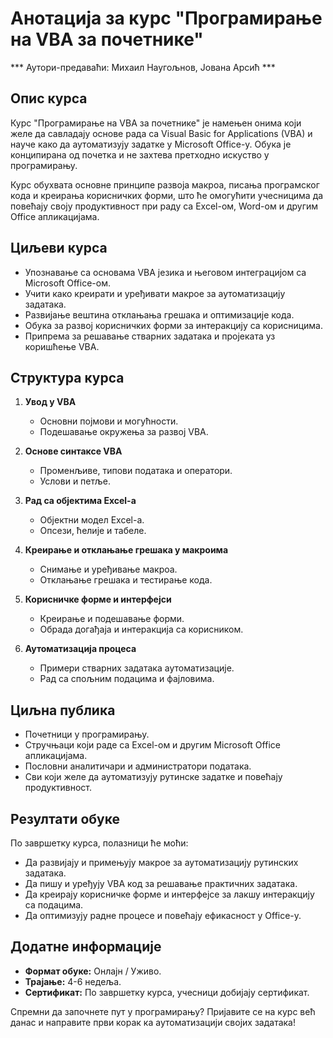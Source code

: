 
# Анотација за курс "Програмирање на VBA за почетнике"
*** Аутори-предаваћи: Михаил Наугољнов, Јована Арсић ***
## Опис курса

Курс "Програмирање на VBA за почетнике" је намењен онима који желе да савладају основе рада са Visual Basic for Applications (VBA) и науче како да аутоматизују задатке у Microsoft Office-у. Обука је конципирана од почетка и не захтева претходно искуство у програмирању.

Курс обухвата основне принципе развоја макроа, писања програмског кода и креирања корисничких форми, што ће омогућити учесницима да повећају своју продуктивност при раду са Excel-ом, Word-ом и другим Office апликацијама.

## Циљеви курса

- Упознавање са основама VBA језика и његовом интеграцијом са Microsoft Office-ом.
- Учити како креирати и уређивати макрое за аутоматизацију задатака.
- Развијање вештина отклањања грешака и оптимизације кода.
- Обука за развој корисничких форми за интеракцију са корисницима.
- Припрема за решавање стварних задатака и пројеката уз коришћење VBA.

## Структура курса

1. **Увод у VBA**

   - Основни појмови и могућности.
   - Подешавање окружења за развој VBA.

2. **Основе синтаксе VBA**

   - Променљиве, типови података и оператори.
   - Услови и петље.

3. **Рад са објектима Excel-а**

   - Објектни модел Excel-а.
   - Опсези, ћелије и табеле.

4. **Креирање и отклањање грешака у макроима**

   - Снимање и уређивање макроа.
   - Отклањање грешака и тестирање кода.

5. **Корисничке форме и интерфејси**

   - Креирање и подешавање форми.
   - Обрада догађаја и интеракција са корисником.

6. **Аутоматизација процеса**

   - Примери стварних задатака аутоматизације.
   - Рад са спољним подацима и фајловима.

## Циљна публика

- Почетници у програмирању.
- Стручњаци који раде са Excel-ом и другим Microsoft Office апликацијама.
- Пословни аналитичари и администратори података.
- Сви који желе да аутоматизују рутинске задатке и повећају продуктивност.

## Резултати обуке

По завршетку курса, полазници ће моћи:

- Да развијају и примењују макрое за аутоматизацију рутинских задатака.
- Да пишу и уређују VBA код за решавање практичних задатака.
- Да креирају корисничке форме и интерфејсе за лакшу интеракцију са подацима.
- Да оптимизују радне процесе и повећају ефикасност у Office-у.

## Додатне информације

- **Формат обуке:** Онлајн / Уживо.
- **Трајање:** 4-6 недеља.
- **Сертификат:** По завршетку курса, учесници добијају сертификат.

Спремни да започнете пут у програмирању? Пријавите се на курс већ данас и направите први корак ка аутоматизацији својих задатака!
